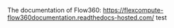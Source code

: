 The documentation of Flow360: https://flexcompute-flow360documentation.readthedocs-hosted.com/
test
